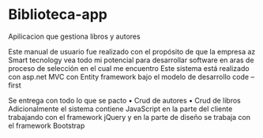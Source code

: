 # Biblioteca-app
 
Apilicacion que gestiona libros y autores

Este manual de usuario fue realizado con el propósito de que la empresa az Smart tecnology vea todo mi potencial para desarrollar software en aras de proceso de selección en el cual me encuentro 
Este sistema está realizado con   asp.net MVC con Entity framework bajo el modelo de desarrollo code – first

Se entrega con todo lo que se pacto 
•	Crud de autores 
•	Crud de libros 
Adicionalmente el sistema contiene JavaScript en la parte del cliente trabajando con el framework jQuery y en la parte de diseño se trabaja con el  framework Bootstrap 

